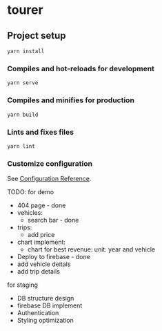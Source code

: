 # tourer

## Project setup
```
yarn install
```

### Compiles and hot-reloads for development
```
yarn serve
```

### Compiles and minifies for production
```
yarn build
```

### Lints and fixes files
```
yarn lint
```

### Customize configuration
See [Configuration Reference](https://cli.vuejs.org/config/).

TODO: for demo
- 404 page - done
- vehicles:
  - search bar - done
- trips:
  - add price
- chart implement:
  - chart for best revenue: unit: year and vehicle 
- Deploy to firebase - done
- add vehicle deitals 
- add trip details

for staging
- DB structure design
- firebase DB implement
- Authentication
- Styling optimization
